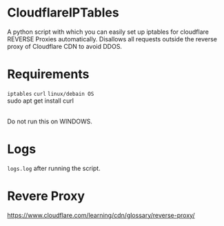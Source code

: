 # CloudflareIPTables
A python script with which you can easily set up iptables for cloudflare REVERSE Proxies automatically. Disallows all requests outside the reverse proxy of Cloudflare CDN to avoid DDOS.


# Requirements
``iptables``
``curl``
``linux/debain OS``
<br>
sudo apt get install curl

<br>
Do not run this on WINDOWS.

# Logs
``logs.log`` after running the script.

# Revere Proxy
https://www.cloudflare.com/learning/cdn/glossary/reverse-proxy/
